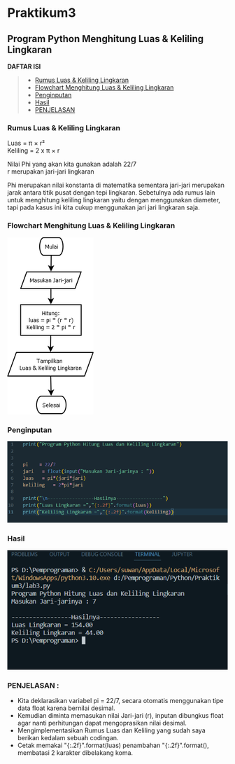 # Praktikum3
<h2>  <b>Program Python Menghitung Luas & Keliling Lingkaran</b>  </h2>


**DAFTAR ISI**
> - [Rumus Luas & Keliling Lingkaran](#rumus-luas--keliling-lingkaran)
> - [Flowchart Menghitung Luas & Keliling Lingkaran](#flowchart-menghitung-luas--keliling-lingkaran)
> - [Penginputan](#penginputan)
> - [Hasil](#hasil)
> - [PENJELASAN](#penjelasan)

### Rumus Luas & Keliling Lingkaran
Luas     = π × r² <br> Keliling = 2 x π × r

Nilai Phi yang akan kita gunakan adalah 22/7 <br> r merupakan jari-jari lingkaran

Phi merupakan nilai konstanta di matematika sementara jari-jari merupakan jarak antara titik pusat dengan tepi lingkaran. Sebetulnya ada rumus lain untuk menghitung keliling lingkaran yaitu dengan menggunakan diameter, tapi pada kasus ini kita cukup menggunakan jari jari lingkaran saja.

### Flowchart Menghitung Luas & Keliling Lingkaran

![FLOWCHART](img/Flowchart.png)

### Penginputan 
![Masukan jari jari](img/coding%201.png)

### Hasil
![Gambar Installation Guide](img/output.png)

### PENJELASAN :

*   Kita deklarasikan variabel pi = 22/7, secara otomatis menggunakan tipe data float karena bernilai desimal.
*   Kemudian diminta memasukan nilai Jari-jari (r), inputan dibungkus      float agar nanti perhitungan dapat mengoprasikan nilai desimal.
*   Mengimplementasikan Rumus Luas dan Keliling yang sudah saya berikan    kedalam sebuah codingan.
*   Cetak memakai "{:.2f}".format(luas) penambahan "{:.2f}".format(), membatasi 2 karakter dibelakang koma.



